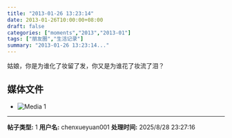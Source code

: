 ```yaml
---
title: "2013-01-26 13:23:14"
date: 2013-01-26T10:00:00+08:00
draft: false
categories: ["moments","2013","2013-01"]
tags: ["朋友圈","生活记录"]
summary: "2013-01-26 13:23:14..."
---
```


姑娘，你是为谁化了妆留了发，你又是为谁花了妆流了泪？

## 媒体文件

- ![Media 1](/Moments/photos/2013-01-26/201301261323140.jpg)

---

**帖子类型:** 1
**用户名:** chenxueyuan001
**处理时间:** 2025/8/28 23:27:16